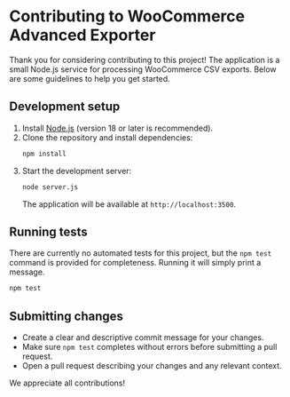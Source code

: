 # Contributing to WooCommerce Advanced Exporter

Thank you for considering contributing to this project! The application is a small Node.js
service for processing WooCommerce CSV exports. Below are some guidelines to help you get started.

## Development setup

1. Install [Node.js](https://nodejs.org/) (version 18 or later is recommended).
2. Clone the repository and install dependencies:
   ```bash
   npm install
   ```
3. Start the development server:
   ```bash
   node server.js
   ```
   The application will be available at `http://localhost:3500`.

## Running tests

There are currently no automated tests for this project, but the `npm test`
command is provided for completeness. Running it will simply print a message.

```bash
npm test
```

## Submitting changes

* Create a clear and descriptive commit message for your changes.
* Make sure `npm test` completes without errors before submitting a pull request.
* Open a pull request describing your changes and any relevant context.

We appreciate all contributions!

